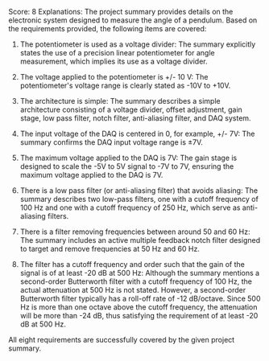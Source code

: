 Score: 8
Explanations: 
The project summary provides details on the electronic system designed to measure the angle of a pendulum. Based on the requirements provided, the following items are covered:

1. The potentiometer is used as a voltage divider: The summary explicitly states the use of a precision linear potentiometer for angle measurement, which implies its use as a voltage divider.

2. The voltage applied to the potentiometer is +/- 10 V: The potentiometer's voltage range is clearly stated as -10V to +10V.

3. The architecture is simple: The summary describes a simple architecture consisting of a voltage divider, offset adjustment, gain stage, low pass filter, notch filter, anti-aliasing filter, and DAQ system.

4. The input voltage of the DAQ is centered in 0, for example, +/- 7V: The summary confirms the DAQ input voltage range is ±7V.

5. The maximum voltage applied to the DAQ is 7V: The gain stage is designed to scale the -5V to 5V signal to -7V to 7V, ensuring the maximum voltage applied to the DAQ is 7V.

6. There is a low pass filter (or anti-aliasing filter) that avoids aliasing: The summary describes two low-pass filters, one with a cutoff frequency of 100 Hz and one with a cutoff frequency of 250 Hz, which serve as anti-aliasing filters.

7. There is a filter removing frequencies between around 50 and 60 Hz: The summary includes an active multiple feedback notch filter designed to target and remove frequencies at 50 Hz and 60 Hz.

8. The filter has a cutoff frequency and order such that the gain of the signal is of at least -20 dB at 500 Hz: Although the summary mentions a second-order Butterworth filter with a cutoff frequency of 100 Hz, the actual attenuation at 500 Hz is not stated. However, a second-order Butterworth filter typically has a roll-off rate of -12 dB/octave. Since 500 Hz is more than one octave above the cutoff frequency, the attenuation will be more than -24 dB, thus satisfying the requirement of at least -20 dB at 500 Hz.

All eight requirements are successfully covered by the given project summary.